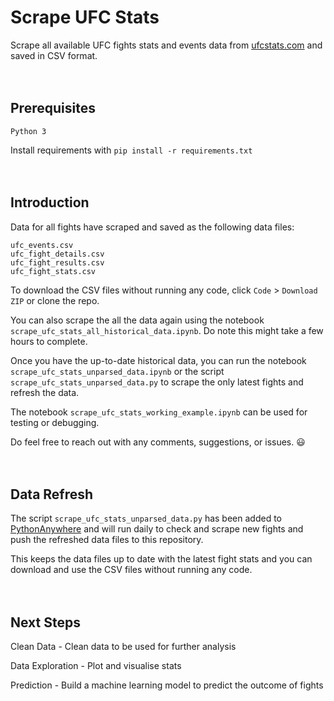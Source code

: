 # Scrape UFC Stats
Scrape all available UFC fights stats and events data from [ufcstats.com](http://ufcstats.com/) and saved in CSV format.
<br>
<br>
<br>

## Prerequisites
```
Python 3
```
Install requirements with `pip install -r requirements.txt`
<br>
<br>
<br>

## Introduction

Data for all fights have scraped and saved as the following data files:
```
ufc_events.csv
ufc_fight_details.csv
ufc_fight_results.csv
ufc_fight_stats.csv
```

To download the CSV files without running any code, click `Code` > `Download ZIP` or clone the repo.

You can also scrape the all the data again using the notebook `scrape_ufc_stats_all_historical_data.ipynb`. 
Do note this might take a few hours to complete.

Once you have the up-to-date historical data, you can run the notebook `scrape_ufc_stats_unparsed_data.ipynb` or the script `scrape_ufc_stats_unparsed_data.py` to scrape the only latest fights and refresh the data.

The notebook `scrape_ufc_stats_working_example.ipynb` can be used for testing or debugging.

Do feel free to reach out with any comments, suggestions, or issues. 😃
<br>
<br>
<br>

## Data Refresh

The script `scrape_ufc_stats_unparsed_data.py` has been added to [PythonAnywhere](https://www.pythonanywhere.com/?affiliate_id=00a8b72b) and will run daily to check and scrape new fights and push the refreshed data files to this repository. 

This keeps the data files up to date with the latest fight stats and you can download and use the CSV files without running any code.
<br>
<br>
<br>

## Next Steps

Clean Data - Clean data to be used for further analysis

Data Exploration - Plot and visualise stats

Prediction - Build a machine learning model to predict the outcome of fights
<br>
<br>
<br>
